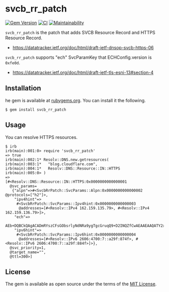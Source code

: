# svcb_rr_patch

[![Gem Version](https://badge.fury.io/rb/svcb_rr_patch.svg)](https://badge.fury.io/rb/svcb_rr_patch)
[![CI](https://github.com/thekuwayama/svcb_rr_patch/workflows/CI/badge.svg)](https://github.com/thekuwayama/svcb_rr_patch/actions?workflow=CI)
[![Maintainability](https://api.codeclimate.com/v1/badges/a1e5224a552014f2d4d5/maintainability)](https://codeclimate.com/github/thekuwayama/svcb_rr_patch/maintainability)

`svcb_rr_patch` is the patch that adds SVCB Resource Record and HTTPS Resource Record.

- https://datatracker.ietf.org/doc/html/draft-ietf-dnsop-svcb-https-06

`svcb_rr_patch` supports "ech" SvcParamKey that ECHConfig.version is `0xfe0d`.

- https://datatracker.ietf.org/doc/html/draft-ietf-tls-esni-13#section-4


## Installation

he gem is available at [rubygems.org](https://rubygems.org/gems/svcb_rr_patch). You can install it the following.

```sh-session
$ gem install svcb_rr_patch
```


## Usage

You can resolve HTTPS resources.

```sh-session
$ irb
irb(main):001:0> require 'svcb_rr_patch'
=> true
irb(main):002:1* Resolv::DNS.new.getresources(
irb(main):003:1*   "blog.cloudflare.com",
irb(main):004:1*   Resolv::DNS::Resource::IN::HTTPS
irb(main):005:0> )
=>
[#<Resolv::DNS::Resource::IN::HTTPS:0x0000000000000001
  @svc_params=
   {"alpn"=>#<SvcbRrPatch::SvcParams::Alpn:0x0000000000000002 @protocols=["h2"]>,
    "ipv4hint"=>
     #<SvcbRrPatch::SvcParams::Ipv4hint:0x0000000000000003
      @addresses=[#<Resolv::IPv4 162.159.135.79>, #<Resolv::IPv4 162.159.136.79>]>,
    "ech"=>
     AEb+DQBCkQAgACADmRYszCFsGObsrlyNdNRa9ygTgcGruqQ9+D2INQZfCwAEAAEAAQATY2xvdWRmbGFyZS1lc25pLmNvbQAA,
    "ipv6hint"=>
     #<SvcbRrPatch::SvcParams::Ipv6hint:0x0000000000000004
      @addresses=[#<Resolv::IPv6 2606:4700:7::a29f:874f>, #<Resolv::IPv6 2606:4700:7::a29f:884f>]>},
  @svc_priority=1,
  @target_name="",
  @ttl=300>]
```


## License

The gem is available as open source under the terms of the [MIT License](http://opensource.org/licenses/MIT).
